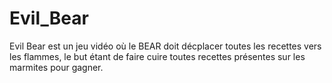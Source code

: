 # Evil_Bear
Evil Bear est un jeu vidéo où le BEAR doit décplacer toutes les recettes vers les flammes, le but étant de faire cuire toutes recettes présentes sur les marmites pour gagner.
